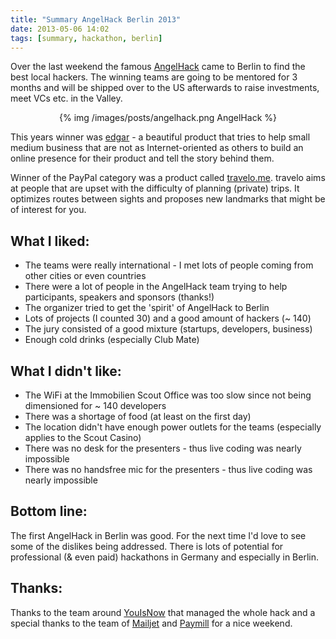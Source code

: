```yaml
---
title: "Summary AngelHack Berlin 2013"
date: 2013-05-06 14:02
tags: [summary, hackathon, berlin]
---
```

Over the last weekend the famous [AngelHack](http://angelhack.com/) came to Berlin to find the best local hackers. The winning teams are going to be mentored for 3 months and will be shipped over to the US afterwards to raise investments, meet VCs etc. in the Valley.

<!-- more -->

<center>
{% img /images/posts/angelhack.png AngelHack %}
</center>  

This years winner was [edgar](http://www.hackathon.io/edgar) - a beautiful product that tries to help small medium business that are not as Internet-oriented as others to build an online presence for their product and tell the story behind them.

Winner of the PayPal category was a product called [travelo.me](http://travelo.me/). travelo aims at people that are upset with the difficulty of planning (private) trips. It optimizes routes between sights and proposes new landmarks that might be of interest for you.

What I liked:
--
- The teams were really international - I met lots of people coming from other cities or even countries
- There were a lot of people in the AngelHack team trying to help participants, speakers and sponsors (thanks!)
- The organizer tried to get the 'spirit' of AngelHack to Berlin
- Lots of projects (I counted 30) and a good amount of hackers (~ 140)
- The jury consisted of a good mixture (startups, developers, business)
- Enough cold drinks (especially Club Mate)

What I didn't like:
--
- The WiFi at the Immobilien Scout Office was too slow since not being dimensioned for ~ 140 developers
- There was a shortage of food (at least on the first day)
- The location didn't have enough power outlets for the teams (especially applies to the Scout Casino)
- There was no desk for the presenters - thus live coding was nearly impossible
- There was no handsfree mic for the presenters - thus live coding was nearly impossible

Bottom line:
--
The first AngelHack in Berlin was good. For the next time I'd love to see some of the dislikes being addressed. There is lots of potential for professional (& even paid) hackathons in Germany and especially in Berlin.

Thanks:
--

Thanks to the team around [YouIsNow](http://www.youisnow.de/) that managed the whole hack and a special thanks to the team of [Mailjet](http://mailjet.com) and [Paymill](http://www.paymill.com) for a nice weekend.
